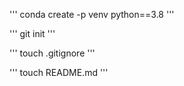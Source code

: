 '''
conda create -p venv python==3.8
'''

'''
git init
'''

'''
touch .gitignore
'''

'''
touch README.md
'''
